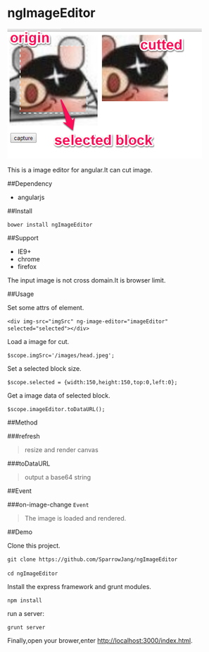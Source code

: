 ngImageEditor
=============

![demo image](/public/images/screenprint.png)

This is a image editor for angular.It can cut image.

##Dependency

* angularjs


##Install

```
bower install ngImageEditor
```

##Support

* IE9+
* chrome
* firefox

The input image is not cross domain.It is browser limit.

##Usage

Set some attrs of element.
```
<div img-src="imgSrc" ng-image-editor="imageEditor" selected="selected"></div>
```

Load a image for cut.
```
$scope.imgSrc='/images/head.jpeg';
```

Set a selected block size.
```
$scope.selected = {width:150,height:150,top:0,left:0};
```

Get a image data of selected block.
```
$scope.imageEditor.toDataURL();
```

##Method

###refresh
>resize and render canvas

###toDataURL
>output a base64 string

##Event

###on-image-change `Event`
>The image is loaded and rendered.

##Demo
 
Clone this project.
 
```
git clone https://github.com/SparrowJang/ngImageEditor
 
cd ngImageEditor
```
 
Install the express framework and grunt modules.
```
npm install
```
 
run a server:
```
grunt server
```
 
Finally,open your brower,enter [http://localhost:3000/index.html](http://localhost/index.html).


